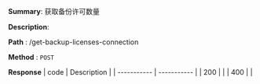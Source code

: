 **Summary**: 获取备份许可数量

**Description**:

**Path** : /get-backup-licenses-connection

**Method** : `POST`

**Response**
| code      | Description |
| ----------- | ----------- |
|  200   |       |
|  400   |       |

